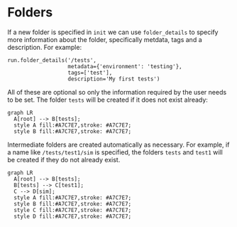 # Folders

If a new folder is specified in `init` we can use `folder_details` to specify more information about the folder, specifically metdata, tags and a description. For
example:
```
run.folder_details('/tests',
                   metadata={'environment': 'testing'},
                   tags=['test'],
                   description='My first tests')
```
All of these are optional so only the information required by the user needs to be set. The folder `tests` will be created if it
does not exist already:
``` mermaid
graph LR
  A[root] --> B[tests];
  style A fill:#A7C7E7,stroke: #A7C7E7;
  style B fill:#A7C7E7,stroke: #A7C7E7;
```

Intermediate folders are created automatically as necessary.
For example, if a name like `/tests/test1/sim` is specified, the folders `tests` and `test1` will be created if they do not already exist.
``` mermaid
graph LR
  A[root] --> B[tests];
  B[tests] --> C[test1];
  C --> D[sim];
  style A fill:#A7C7E7,stroke: #A7C7E7;
  style B fill:#A7C7E7,stroke: #A7C7E7;
  style C fill:#A7C7E7,stroke: #A7C7E7;
  style D fill:#A7C7E7,stroke: #A7C7E7;
```
